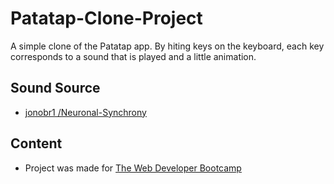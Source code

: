 # Patatap-Clone-Project
A simple clone of the Patatap app. By hiting keys on the keyboard, each key corresponds to a sound that is played and a little animation. 

## Sound Source
* [jonobr1 /Neuronal-Synchrony](https://github.com/jonobr1/Neuronal-Synchrony/tree/master/assets/A)

## Content
* Project was made for [The Web Developer Bootcamp](https://www.udemy.com/course/the-web-developer-bootcamp/ "Udemy")

